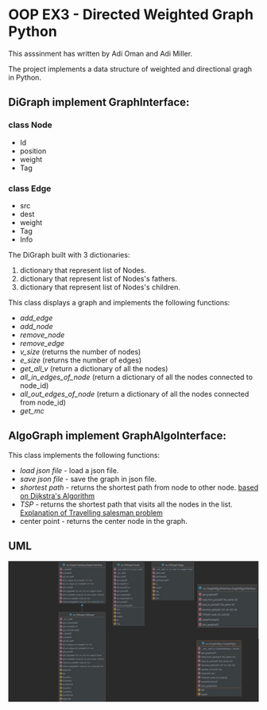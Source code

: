 
# OOP EX3 - Directed Weighted Graph Python
This asssinment has written by Adi Oman and Adi Miller.

The project implements a data structure of weighted and directional gragh in Python.

## DiGraph implement GraphInterface:

### class Node
* Id
* position
* weight
* Tag

### class Edge
* src
* dest
* weight
* Tag
* Info

The DiGraph built with 3 dictionaries:
1. dictionary that represent list of Nodes.
2. dictionary that represent list of Nodes's fathers.
3. dictionary that represent list of Nodes's children.

This class displays a graph and implements the following functions:
* *add_edge*
* *add_node*
* *remove_node*
* *remove_edge*
* *v_size* (returns the number of nodes)
* *e_size* (returns the number of edges)
* *get_all_v* (return a dictionary of all the nodes)
* *all_in_edges_of_node* (return a dictionary of all the nodes connected to node_id)
* *all_out_edges_of_node* (return a dictionary of all the nodes connected from node_id)
* *get_mc* 

## AlgoGraph implement GraphAlgoInterface:

This class implements the following functions:
* *load json file* - load a json file.
* *save json file* - save the graph in json file.
* *shortest path* - returns the shortest path from node to other node.
[based on Dijkstra's Algorithm](https://en.wikipedia.org/wiki/Dijkstra%27s_algorithm)
* *TSP* - returns the shortest path that visits all the nodes in the list. 
[Explanation of Travelling salesman problem](https://en.wikipedia.org/wiki/Travelling_salesman_proble)
* center point - returns the center node in the graph.

## UML
![image](https://github.com/adiOmann/OOP_EX3/blob/main/UML/UML_screenshot.jpg)
